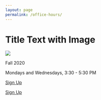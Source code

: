 ```yaml
---
layout: page 
permalink: /office-hours/
---
```


<h1 class="f2">Title Text with Image</h1>

![](https://clarkart.files.wordpress.com/2010/12/saint-jerome-in-his-study.jpg)

Fall 2020

Mondays and Wednesdays, 3:30 - 5:30 PM

<a class="f6 link dim br1 ph3 pv2 mb2 dib white bg-black" href="https://calendly.com/dhcg/">Sign Up</a>

<a class="f6 link dim br-pill ba bw1 ph3 pv2 mb2 dib black" href="https://calendly.com/dhcg/">Sign Up</a> 
